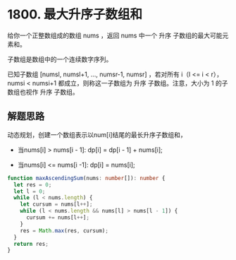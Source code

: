 # 1800. 最大升序子数组和

给你一个正整数组成的数组 nums ，返回 nums 中一个 升序 子数组的最大可能元素和。

子数组是数组中的一个连续数字序列。

已知子数组 [numsl, numsl+1, ..., numsr-1, numsr] ，若对所有 i（l <= i < r），numsi < numsi+1 都成立，则称这一子数组为 升序 子数组。注意，大小为 1 的子数组也视作 升序 子数组。

## 解题思路

动态规划，创建一个数组表示以num[i]结尾的最长升序子数组和，
- 当nums[i] > nums[i - 1]: dp[i] = dp[i - 1] + nums[i];

- 当nums[i] <= nums[i -1]: dp[i] = nums[i];

```typescript
function maxAscendingSum(nums: number[]): number {
  let res = 0;
  let l = 0;
  while (l < nums.length) {
    let cursum = nums[l++];
    while (l < nums.length && nums[l] > nums[l - 1]) {
      cursum += nums[l++];
    }
    res = Math.max(res, cursum);
  }
  return res;
}
```
